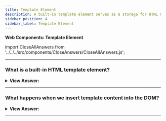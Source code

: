 ```yaml
---
title: Template Element
description: A built-in template element serves as a storage for HTML markup templates. It is used to create custom elements.
sidebar_position: 4
sidebar_label: Template Element
---
```


**Web Components: Template Element**

import CloseAllAnswers from '../../../src/components/CloseAnswers/CloseAllAnswers.js';

<CloseAllAnswers />

---

### What is a built-in HTML template element?

<details>
  <summary><strong>View Answer:</strong></summary>
  <div>
  <div><strong>Interview Response:</strong> A built-in &#8249;template&#8250; element is used to store HTML markup templates. Although the browser ignores its contents and checks for syntactic validity, we may access and utilize it in JavaScript to build additional components. We could build an invisible element anywhere in HTML to store HTML markup. The &#8249;template&#8250; element's content may be any good HTML, even though it ordinarily requires an enclosing tag. We may also utilize styles and scripts within our templates without influencing the document's load time. The browser considers &#8249;template&#8250; content to be "out of the document": styles are not applied, scripts do not execute, and &#8249;video autoplay&#8250; is not activated. When we enter the content into the document, it becomes live (styles get applied, scripts execute, and so on).
    </div><br />
  <div><strong className="codeExample">Code Example:</strong><br /><br />

  <div></div>

```html
<template>
  <tr>
    <td>Contents</td>
  </tr>
</template>

<template>
  <style>
    p {
      font-weight: bold;
    }
  </style>
  <script>
    alert('Hello');
  </script>
</template>
```

  </div>
  </div>
</details>

---

### What happens when we insert template content into the DOM?

<details>
  <summary><strong>View Answer:</strong></summary>
  <div>
  <div><strong>Interview Response:</strong> When we insert template content into the DOM, it is available in its content property as a DocumentFragment, a special DOM node. We can treat it as any other DOM node, except for one unique property; its children insert instead when we insert it somewhere in the document. We can also insert the template content into the Shadow DOM in the same fashion.
    </div><br />
  <div><strong className="codeExample">Code Example:</strong><br /><br />

  <div></div>

```html
<template id="tmpl">
  <script>
    alert('Hello');
  </script>
  <div class="message">Hello, world!</div>
</template>

<script>
  let elem = document.createElement('div');

  // Clone the template content to reuse it multiple times
  elem.append(tmpl.content.cloneNode(true));

  document.body.append(elem);
  // Now the script from <template> runs
</script>
```

  </div>
  </div>
</details>

---
